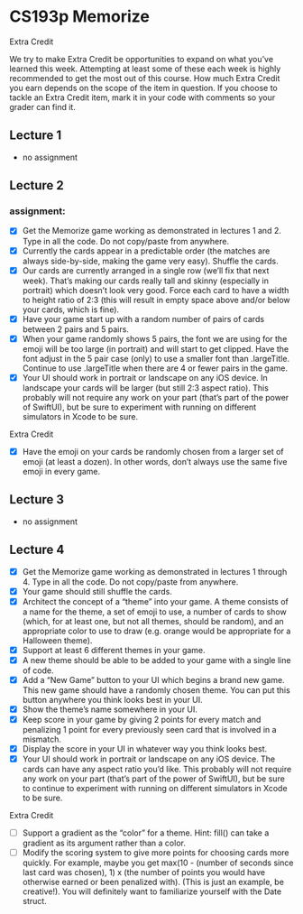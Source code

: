 #  CS193p Memorize

Extra Credit

We try to make Extra Credit be opportunities to expand on what you’ve learned this
week. Attempting at least some of these each week is highly recommended to get the
most out of this course. How much Extra Credit you earn depends on the scope of the
item in question.
If you choose to tackle an Extra Credit item, mark it in your code with comments so your
grader can find it.


## Lecture 1
- no assignment

## Lecture 2

###  assignment: 
- [x] Get the Memorize game working as demonstrated in lectures 1 and 2. Type in all the
code. Do not copy/paste from anywhere.
- [x] Currently the cards appear in a predictable order (the matches are always side-by-side,
making the game very easy). Shuffle the cards.
- [x] Our cards are currently arranged in a single row (we’ll fix that next week). That’s
making our cards really tall and skinny (especially in portrait) which doesn’t look very
good. Force each card to have a width to height ratio of 2:3 (this will result in empty
space above and/or below your cards, which is fine).
- [x] Have your game start up with a random number of pairs of cards between 2 pairs
and 5 pairs.
- [x] When your game randomly shows 5 pairs, the font we are using for the emoji will be
too large (in portrait) and will start to get clipped. Have the font adjust in the 5 pair
case (only) to use a smaller font than .largeTitle. Continue to use .largeTitle
when there are 4 or fewer pairs in the game.
-[x]  Your UI should work in portrait or landscape on any iOS device. In landscape your
cards will be larger (but still 2:3 aspect ratio). This probably will not require any work
on your part (that’s part of the power of SwiftUI), but be sure to experiment with
running on different simulators in Xcode to be sure.

Extra Credit

- [x] Have the emoji on your cards be randomly chosen from a larger set of emoji (at least
a dozen). In other words, don’t always use the same five emoji in every game.


## Lecture 3
- no assignment

## Lecture 4
- [x]  Get the Memorize game working as demonstrated in lectures 1 through 4. Type in all
the code. Do not copy/paste from anywhere.
- [x] Your game should still shuffle the cards.
- [x] Architect the concept of a “theme” into your game. A theme consists of a name for
the theme, a set of emoji to use, a number of cards to show (which, for at least one,
but not all themes, should be random), and an appropriate color to use to draw (e.g.
orange would be appropriate for a Halloween theme).
- [x] Support at least 6 different themes in your game.
- [x] A new theme should be able to be added to your game with a single line of code.
- [x] Add a “New Game” button to your UI which begins a brand new game. This new
game should have a randomly chosen theme. You can put this button anywhere you
think looks best in your UI.
- [x] Show the theme’s name somewhere in your UI.
- [x]  Keep score in your game by giving 2 points for every match and penalizing 1 point for
every previously seen card that is involved in a mismatch.
- [x] Display the score in your UI in whatever way you think looks best.
- [x] Your UI should work in portrait or landscape on any iOS device. The cards can have
any aspect ratio you’d like. This probably will not require any work on your part
(that’s part of the power of SwiftUI), but be sure to continue to experiment with
running on different simulators in Xcode to be sure. 

Extra Credit
 - [ ] Support a gradient as the “color” for a theme. Hint: fill() can take a gradient as its
argument rather than a color.
- [ ] Modify the scoring system to give more points for choosing cards more quickly. For
example, maybe you get max(10 - (number of seconds since last card was chosen), 1) x
(the number of points you would have otherwise earned or been penalized with).
(This is just an example, be creative!). You will definitely want to familiarize yourself
with the Date struct.
